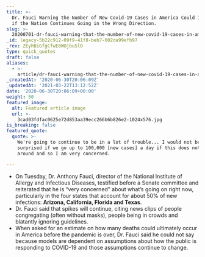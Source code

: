 ```yaml
---
title: >-
  Dr. Fauci Warning the Number of New Covid-19 Cases in America Could Increase
  if the Nation Continues Going in the Wrong Direction.
slug: >-
  20200701-dr-fauci-warning-that-the-number-of-new-covid-19-cases-in-america-could-increase-by-more-than-130-if-we-continue-going-in-the-wrong-direction
_id: legacy-5b22c912-09f9-41f8-beb7-002da99efb97
_rev: ZEyhBiGfgCfwE8WOjbuSlO
type: quick_quotes
draft: false
aliases:
  - >-
    article/dr-fauci-warning-that-the-number-of-new-covid-19-cases-in-america-could-increase-by-more-than-130-if-we-continue-going-in-the-wrong-direction/
_createdAt: '2020-06-30T20:06:09Z'
_updatedAt: '2021-03-22T13:12:52Z'
date: '2020-06-30T20:06:09+00:00'
weight: 50
featured_image:
  alt: Featured article image
  url: >-
    3cad03fdfac0625e72d853aa39ecc266b6b826e2-1024x576.jpg
is_breaking: false
featured_quote:
  quote: >-
    We're going to continue to be in a lot of trouble... I would not be
    surprised if we go up to 100,000 [new cases] a day if this does not turn
    around and so I am very concerned.

---
```

* On Tuesday, Dr. Anthony Fauci, director of the National Institute of Allergy and Infectious Diseases, testified before a Senate committee and reiterated that he is “very concerned” about what’s going on right now, particularly in the four states that account for about 50% of new infections: **Arizona, California, Florida and Texas**.
* Dr. Fauci said that spikes will continue, citing news clips of people congregating (often without masks), people being in crowds and blatantly ignoring guidelines.
* When asked for an estimate on how many deaths could ultimately occur in America before the pandemic is over, Dr. Fauci said he could not say because models are dependent on assumptions about how the public is responding to COVID-19 and those assumptions continue to change.